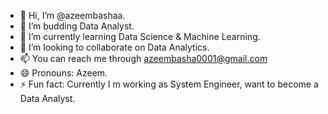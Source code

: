 - 👋 Hi, I’m @azeembashaa.
- 👀 I’m budding Data Analyst.
- 🌱 I’m currently learning Data Science & Machine Learning.
- 💞️ I’m looking to collaborate on Data Analytics.
- 📫 You can reach me through azeembasha0001@gmail.com
- 😄 Pronouns: Azeem.
- ⚡ Fun fact: Currently I m working as System Engineer, want to become a Data Analyst.

<!---
azeembashaa/azeembashaa is a ✨ special ✨ repository because its `README.md` (this file) appears on your GitHub profile.
You can click the Preview link to take a look at your changes.
--->
